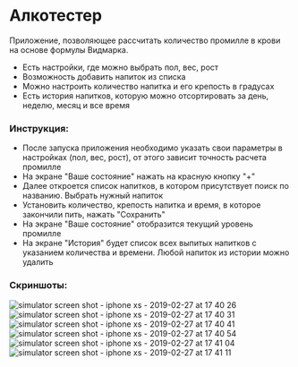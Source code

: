 # Алкотестер
Приложение, позволяющее рассчитать количество промилле в крови на основе формулы Видмарка.
  - Есть настройки, где можно выбрать пол, вес, рост
  - Возможность добавить напиток из списка
  - Можно настроить количество напитка и его крепость в градусах
  - Есть история напитков, которую можно отсортировать за день, неделю, месяц и все время
### Инструкция:

  - После запуска приложения необходимо указать свои параметры в настройках (пол, вес, рост), от этого зависит точность расчета промилле
  - На экране "Ваше состояние" нажать на красную кнопку "+"
  - Далее откроется список напитков, в котором присутствует поиск по названию. Выбрать нужный напиток
  - Установить количество, крепость напитка и время, в которое закончили пить, нажать "Сохранить"
  - На экране "Ваше состояние" отобразится текущий уровень промилле
  - На экране "История" будет список всех выпитых напитков с указанием количества и времени. Любой напиток из истории можно удалить

### Скриншоты:

![simulator screen shot - iphone xs - 2019-02-27 at 17 40 26](https://user-images.githubusercontent.com/27917854/53499243-02180480-3ab9-11e9-8c7f-7df6abaed387.png)
![simulator screen shot - iphone xs - 2019-02-27 at 17 40 31](https://user-images.githubusercontent.com/27917854/53499285-165c0180-3ab9-11e9-98ab-77a464f9092a.png)
![simulator screen shot - iphone xs - 2019-02-27 at 17 40 41](https://user-images.githubusercontent.com/27917854/53499313-27a50e00-3ab9-11e9-96fc-2385464c8018.png)
![simulator screen shot - iphone xs - 2019-02-27 at 17 40 54](https://user-images.githubusercontent.com/27917854/53499332-3390d000-3ab9-11e9-8342-070cac2caeb4.png)
![simulator screen shot - iphone xs - 2019-02-27 at 17 41 04](https://user-images.githubusercontent.com/27917854/53499365-44414600-3ab9-11e9-9901-5c9099bdf2f5.png)
![simulator screen shot - iphone xs - 2019-02-27 at 17 41 11](https://user-images.githubusercontent.com/27917854/53499383-4e634480-3ab9-11e9-92f9-7ce49ef63184.png)
